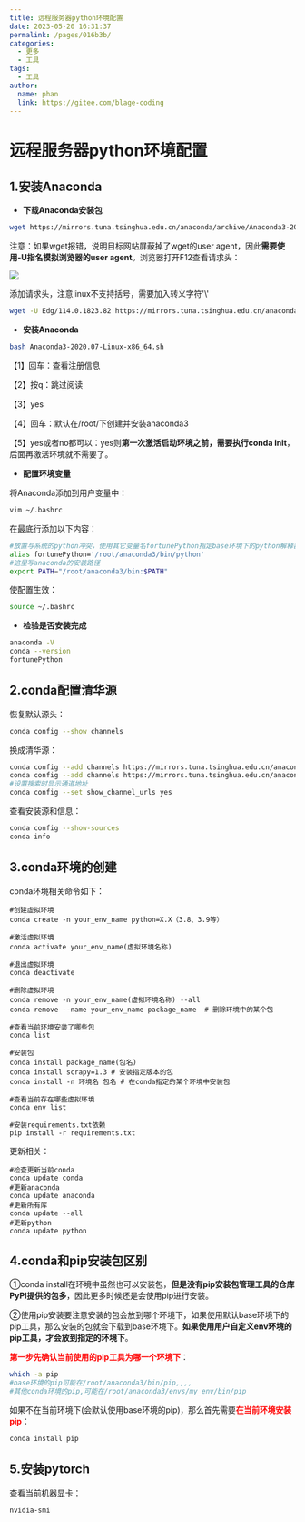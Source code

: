```yaml
---
title: 远程服务器python环境配置
date: 2023-05-20 16:31:37
permalink: /pages/016b3b/
categories:
  - 更多
  - 工具
tags:
  - 工具
author: 
  name: phan
  link: https://gitee.com/blage-coding
---
```

# 远程服务器python环境配置

## 1.安装Anaconda

- **下载Anaconda安装包**

```bash
wget https://mirrors.tuna.tsinghua.edu.cn/anaconda/archive/Anaconda3-2020.07-Linux-x86_64.sh
```

注意：如果wget报错，说明目标网站屏蔽掉了wget的user agent，因此**需要使用-U指名模拟浏览器的user agent**。浏览器打开F12查看请求头：

![](https://cdn.staticaly.com/gh/blage-coding/picx-images-hosting@master/20230720/image.6fi7578hb5s.png)

添加请求头，注意linux不支持括号，需要加入转义字符'\\'

```bash
wget -U Edg/114.0.1823.82 https://mirrors.tuna.tsinghua.edu.cn/anaconda/archive/Anaconda3-2020.07-Linux-x86_64.sh
```

- **安装Anaconda**

```bash
bash Anaconda3-2020.07-Linux-x86_64.sh
```

【1】回车：查看注册信息

【2】按q：跳过阅读

【3】yes

【4】回车：默认在/root/下创建并安装anaconda3

【5】yes或者no都可以：yes则**第一次激活启动环境之前，需要执行conda init**，后面再激活环境就不需要了。

- **配置环境变量**

将Anaconda添加到用户变量中：

```bash
vim ~/.bashrc
```

在最底行添加以下内容：

```bash
#放置与系统的python冲突，使用其它变量名fortunePython指定base环境下的python解释器
alias fortunePython='/root/anaconda3/bin/python'   
#这里写anaconda的安装路径
export PATH="/root/anaconda3/bin:$PATH"
```

使配置生效：

```bash
source ~/.bashrc
```

- **检验是否安装完成**

```bash
anaconda -V
conda --version
fortunePython
```

## 2.conda配置清华源

恢复默认源头：

```bash
conda config --show channels
```

换成清华源：

```bash
conda config --add channels https://mirrors.tuna.tsinghua.edu.cn/anaconda/pkgs/free/
conda config --add channels https://mirrors.tuna.tsinghua.edu.cn/anaconda/pkgs/main/
#设置搜索时显示通道地址
conda config --set show_channel_urls yes
```

查看安装源和信息：

```bash
conda config --show-sources
conda info
```

## 3.conda环境的创建

conda环境相关命令如下：

```
#创建虚拟环境
conda create -n your_env_name python=X.X（3.8、3.9等）

#激活虚拟环境
conda activate your_env_name(虚拟环境名称)

#退出虚拟环境
conda deactivate 

#删除虚拟环境
conda remove -n your_env_name(虚拟环境名称) --all
conda remove --name your_env_name package_name  # 删除环境中的某个包

#查看当前环境安装了哪些包
conda list

#安装包
conda install package_name(包名)
conda install scrapy=1.3 # 安装指定版本的包
conda install -n 环境名 包名 # 在conda指定的某个环境中安装包

#查看当前存在哪些虚拟环境
conda env list 

#安装requirements.txt依赖
pip install -r requirements.txt
```

更新相关：

```
#检查更新当前conda
conda update conda
#更新anaconda
conda update anaconda
#更新所有库
conda update --all
#更新python
conda update python
```

## 4.conda和pip安装包区别

①conda install在环境中虽然也可以安装包，**但是没有pip安装包管理工具的仓库PyPI提供的包多**，因此更多时候还是会使用pip进行安装。

②使用pip安装要注意安装的包会放到哪个环境下，如果使用默认base环境下的pip工具，那么安装的包就会下载到base环境下。**如果使用用户自定义env环境的pip工具，才会放到指定的环境下**。

<font color="red">**第一步先确认当前使用的pip工具为哪一个环境下**</font>：

```bash
which -a pip
#base环境的pip可能在/root/anaconda3/bin/pip,,,,
#其他conda环境的pip,可能在/root/anaconda3/envs/my_env/bin/pip
```

如果不在当前环境下(会默认使用base环境的pip)，那么首先需要<font color="red">**在当前环境安装pip**</font>：

```bash
conda install pip
```

## 5.安装pytorch

查看当前机器显卡：

```bash
nvidia-smi
```

